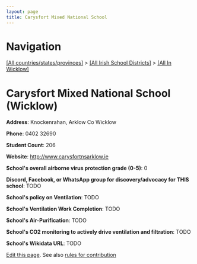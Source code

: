 ```yaml
---
layout: page
title: Carysfort Mixed National School
---
```

# Navigation

[[All countries/states/provinces]](../../..) > [[All Irish School Districts]](../..) > [[All In Wicklow]](..)

# Carysfort Mixed National School (Wicklow)

**Address**: Knockenrahan, Arklow Co Wicklow

**Phone**: 0402 32690

**Student Count**: 206

**Website**: <http://www.carysfortnsarklow.ie>

**School's overall airborne virus protection grade (0-5)**: 0

**Discord, Facebook, or WhatsApp group for discovery/advocacy for THIS school**: TODO

**School's policy on Ventilation**: TODO

**School's Ventilation Work Completion**: TODO

**School's Air-Purification**: TODO

**School's CO2 monitoring to actively drive ventilation and filtration**: TODO

**School's Wikidata URL**: TODO


[Edit this page](https://github.com/ventilate-schools/Ireland/edit/main/./Wicklow/Carysfort_Mixed_National_School.md). See also [rules for contribution](../../../contribution-rules/)